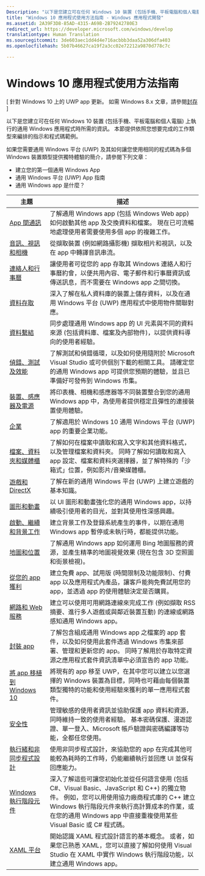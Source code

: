 ```yaml
---
Description: "以下是您建立可在任何 Windows 10 裝置 (包括手機、平板電腦和個人電腦) 上執行的通用 Windows 應用程式時所需的資訊。"
title: "Windows 10 應用程式使用方法指南 - Windows 應用程式開發"
ms.assetid: 2A39F3D8-85AD-4315-A69B-2B79242780E3
redirect_url: https://developer.microsoft.com/windows/develop
translationtype: Human Translation
ms.sourcegitcommit: 3de603aec1dd4d4e716acbbb3daa52a306dfa403
ms.openlocfilehash: 5b07b46627ca19f2a3cc02e72212a9870d778c7c

---
```



# Windows 10 應用程式使用方法指南

\[ 針對 Windows 10 上的 UWP app 更新。 如需 Windows 8.x 文章，請參閱[封存](http://go.microsoft.com/fwlink/p/?linkid=619132) \]

以下是您建立可在任何 Windows 10 裝置 (包括手機、平板電腦和個人電腦) 上執行的通用 Windows 應用程式時所需的資訊。 本節提供依照您想要完成的工作類型來編排的指示和程式碼範例。

如果您需要通用 Windows 平台 (UWP) 及其如何讓您使用相同的程式碼為多個 Windows 裝置類型提供獨特體驗的簡介，請參閱下列文章：

-   建立您的第一個通用 Windows App
-   通用 Windows 平台 (UWP) App 指南
-   通用 Windows app 是什麼？

| 主題 | 描述 |
|-------|-------------|
| [App 間通訊](app-to-app/index.md) | 了解通用 Windows app (包括 Windows Web app) 如何啟動其他 app 及交換資料和檔案。 現在已可流暢地處理使用者需要使用多個 app 的複雜工作。 |
| [音訊、視訊和相機](audio-video-camera/index.md) | 從擷取裝置 (例如網路攝影機) 擷取相片和視訊，以及在 app 中轉譯音訊串流。 |
| [連絡人和行事曆](contacts-and-calendar/index.md) | 讓使用者可從您的 app 存取其 Windows 連絡人和行事曆約會，以便共用內容、電子郵件和行事曆資訊或傳送訊息，而不需要在 Windows app 之間切換。|
| [資料存取](data-access/index.md) | 深入了解在私人資料庫的裝置上儲存資料，以及在通用 Windows 平台 (UWP) 應用程式中使用物件關聯對應。 |
| [資料繫結](data-binding/index.md) | 同步處理通用 Windows app 的 UI 元素與不同的資料來源 (包括資料庫、檔案及內部物件)，以提供資料導向的使用者經驗。 |
| [偵錯、測試及效能](debug-test-perf/index.md) | 了解測試和偵錯循環，以及如何使用隨附於 Microsoft Visual Studio 或可供個別下載的相關工具。 請確定您的通用 Windows app 可提供您預期的體驗，並且已準備好可發佈到 Windows 市集。 |
| [裝置、感應器及電源](devices-sensors\index.md) | 將印表機、相機和感應器等不同裝置整合到您的通用 Windows app 中，為使用者提供穩定且彈性的連接裝置使用體驗。 | 
| [企業](enterprise/index.md) | 了解適用於 Windows 10 通用 Windows 平台 (UWP) app 的重要企業功能。 |
| [檔案、資料夾和媒體櫃](files/index.md) | 了解如何在檔案中讀取和寫入文字和其他資料格式，以及管理檔案和資料夾。 同時了解如何讀取和寫入 app 設定、檔案和資料夾選擇器，並了解特殊的「沙箱式」位置，例如影片/音樂媒體櫃。 |
| [遊戲和 DirectX](https://msdn.microsoft.com/library/windows/apps/mt228375.aspx) | 了解在新的通用 Windows 平台 (UWP) 上建立遊戲的基本知識。 |
| [圖形和動畫](graphics/index.md) | 以 UI 圖形和動畫強化您的通用 Windows app，以持續吸引使用者的目光，並對其使用性深感興趣。 |
| [啟動、繼續和背景工作](launch-resume/index.md) | 建立背景工作及登錄系統產生的事件，以期在通用 Windows app 暫停或未執行時，都能提供功能。 |
| [地圖和位置](maps-and-location/index.md) | 了解通用 Windows app 如何運用 Bing 地圖服務的資源，並產生精準的地圖視覺效果 (現在包含 3D 空照圖和街景檢視)。 |
| [從您的 app 獲利](monetize\index.md) | 建立免費 app、試用版 (時間限制及功能限制)、付費 app 以及應用程式內產品，讓客戶能夠免費試用您的 app，並透過 app 的使用體驗決定是否購買。 |
| [網路和 Web 服務](networking\index.md) | 建立可以使用可用網路連線來完成工作 (例如擷取 RSS 摘要、進行多人遊戲或與鄰近裝置互動) 的連線或網路感知通用 Windows app。 |
| [封裝 app](packaging\index.md) | 了解包含組成通用 Windows app 之檔案的 app 套件，以及如何使用此套件透過 Windows 市集來部署、管理和更新您的 app。 同時了解用於存取特定資源之應用程式套件資訊清單中必須宣告的 app 功能。 |
| [將 app 移植到 Windows 10](porting\index.md) | 將現有的 app 移至 UWP，在其中您可以建立以您選擇的 Windows 裝置為目標，同時也可藉由每個裝置類型獨特的功能和使用經驗來獲利的單一應用程式套件。 |
| [安全性](security/index.md) | 管理敏感的使用者資訊並協助保護 app 資料和資源，同時維持一致的使用者經驗。 基本密碼保護、漫遊認證、單一登入、Microsoft 帳戶驗證與密碼編譯等功能，全都任您使用。 |
| [執行緒和非同步程式設計](threading-async/index.md) | 使用非同步程式設計，來協助您的 app 在完成其他可能較為耗時的工作時，仍能繼續執行並回應 UI 並保有回應能力。 |
| [Windows 執行階段元件](winrt-components/index.md) | 深入了解這些可讓您初始化並從任何語言使用 (包括 C#、Visual Basic、JavaScript 和 C++) 的獨立物件。 例如，您可以用使用協力廠商程式庫的 C++ 建立 Windows 執行階段元件來執行高計算成本的作業，或在您的通用 Windows app 中直接重複使用某些 Visual Basic 或 C# 程式碼。 
| [XAML 平台](xaml-platform/index.md) | 開始認識 XAML 程式設計語言的基本概念。 或者，如果您已熟悉 XAML，您可以直接了解如何使用 Visual Studio 在 XAML 中實作 Windows 執行階段功能，以建立通用 Windows app。 |



<!--HONumber=Aug16_HO3-->


